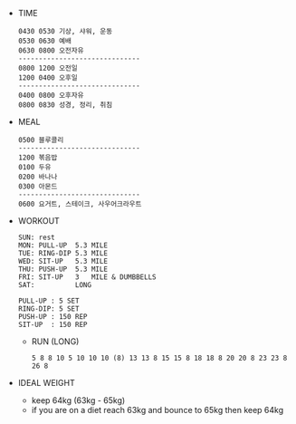* TIME
  ```
  0430 0530 기상, 샤워, 운동
  0530 0630 예배
  0630 0800 오전자유
  ------------------------------
  0800 1200 오전일              
  1200 0400 오후일              
  ------------------------------
  0400 0800 오후자유
  0800 0830 성경, 정리, 취침
  ```

* MEAL
  ```
  0500 블루콜리
  ------------------------------
  1200 볶음밥
  0100 두유
  0200 바나나
  0300 아몬드
  ------------------------------
  0600 요거트, 스테이크, 사우어크라우트
  ```

* WORKOUT
  ```
  SUN: rest
  MON: PULL-UP  5.3 MILE
  TUE: RING-DIP 5.3 MILE
  WED: SIT-UP   5.3 MILE
  THU: PUSH-UP  5.3 MILE
  FRI: SIT-UP   3   MILE & DUMBBELLS
  SAT:          LONG

  PULL-UP : 5 SET
  RING-DIP: 5 SET
  PUSH-UP : 150 REP
  SIT-UP  : 150 REP
  ```

  * RUN (LONG)
    ```
    5 8 8 10 5 10 10 10 (8) 13 13 8 15 15 8 18 18 8 20 20 8 23 23 8 26 8
    ```

* IDEAL WEIGHT
  * keep 64kg (63kg - 65kg)
  * if you are on a diet reach 63kg and bounce to 65kg then keep 64kg
